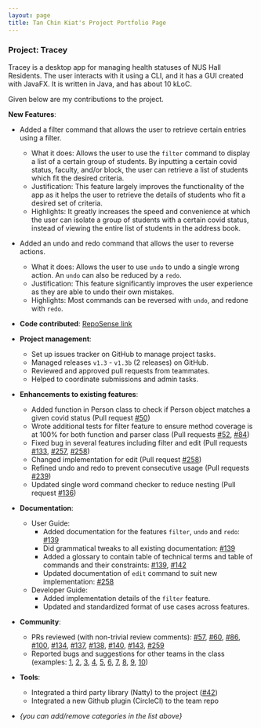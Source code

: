 ```yaml
---
layout: page
title: Tan Chin Kiat's Project Portfolio Page
---
```


### Project: Tracey

Tracey is a desktop app for managing health statuses of NUS Hall Residents. The user interacts with it using a CLI, and it has a GUI created with JavaFX. It is written in Java, and has about 10 kLoC.

Given below are my contributions to the project.

**New Features**: 
  * Added a filter command that allows the user to retrieve certain entries using a filter.
    * What it does: Allows the user to use the `filter` command to display a list of a certain group of students. By inputting a certain covid status, faculty, and/or block, the user can retrieve a list of students which fit the desired criteria.
    * Justification: This feature largely improves the functionality of the app as it helps the user to retrieve the details of students who fit a desired set of criteria. 
    * Highlights: It greatly increases the speed and convenience at which the user can isolate a group of students with a certain covid status, instead of viewing the entire list of students in the address book.

  * Added an undo and redo command that allows the user to reverse actions.
    * What it does: Allows the user to use `undo` to undo a single wrong action. An `undo` can also be reduced by a `redo`.
    * Justification: This feature significantly improves the user experience as they are able to undo their own mistakes.
    * Highlights: Most commands can be reversed with `undo`, and redone with `redo`.

* **Code contributed**: [RepoSense link](https://nus-cs2103-ay2122s2.github.io/tp-dashboard/?search=tanchinkiat99&breakdown=true&sort=groupTitle&sortWithin=title&since=2022-02-18&timeframe=commit&mergegroup=&groupSelect=groupByRepos&checkedFileTypes=docs~functional-code~test-code~other)

* **Project management**:
    * Set up issues tracker on GitHub to manage project tasks.
    * Managed releases `v1.3` - `v1.3b` (2 releases) on GitHub.
    * Reviewed and approved pull requests from teammates.
    * Helped to coordinate submissions and admin tasks. 

* **Enhancements to existing features**:
    * Added function in Person class to check if Person object matches a given covid status (Pull request [\#50]())
    * Wrote additional tests for filter feature to ensure method coverage is at 100% for both function and parser class (Pull requests [\#52](), [\#84]())
    * Fixed bug in several features including filter and edit (Pull requests [\#133](), [\#257](), [\#258]())
    * Changed implementation for edit (Pull request [\#258]())
    * Refined undo and redo to prevent consecutive usage (Pull requests [\#239]())
    * Updated single word command checker to reduce nesting (Pull request [\#136]())

* **Documentation**:
    * User Guide:
        * Added documentation for the features `filter`, `undo` and `redo`: [\#139]()
        * Did grammatical tweaks to all existing documentation: [\#139]()
        * Added a glossary to contain table of technical terms and table of commands and their constraints: [\#139](), [\#142]()
        * Updated documentation of `edit` command to suit new implementation: [\#258]()
    * Developer Guide:
        * Added implementation details of the `filter` feature.
        * Updated and standardized format of use cases across features.

* **Community**:
    * PRs reviewed (with non-trivial review comments): [\#57](), [\#60](), [\#86](), [\#100](), [\#134](), [\#137](), [\#138](), [\#140](), [\#143](), [\#259]()
    * Reported bugs and suggestions for other teams in the class (examples: [1](), [2](), [3](), [4](), [5](), [6](), [7](), [8](), [9](), [10]())
    
* **Tools**:
    * Integrated a third party library (Natty) to the project ([\#42]())
    * Integrated a new Github plugin (CircleCI) to the team repo

* _{you can add/remove categories in the list above}_
